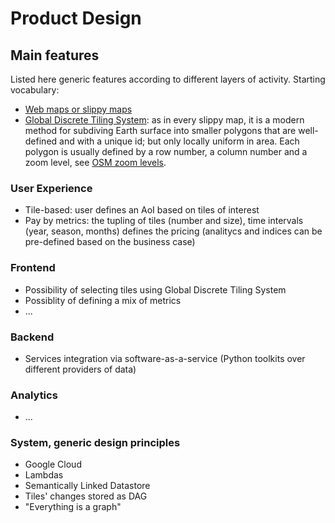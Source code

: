 # Product Design

## Main features

Listed here generic features according to different layers of activity. Starting vocabulary:
* [Web maps or slippy maps](https://wiki.openstreetmap.org/wiki/Slippy_Map)
* [Global Discrete Tiling System](http://www.maptiler.org/google-maps-coordinates-tile-bounds-projection/): as in every slippy map, 
it is a modern method for subdiving Earth surface into smaller polygons that are well-defined and with a unique id; but only locally uniform in area.
Each polygon is usually defined by a row number, a column number and a zoom level, see [OSM zoom levels](https://wiki.openstreetmap.org/wiki/Zoom_levels).

### User Experience
* Tile-based: user defines an AoI based on tiles of interest
* Pay by metrics: the tupling of tiles (number and size), time intervals (year, season, months) defines the pricing (analitycs and indices can be pre-defined based on the business case)

### Frontend
* Possibility of selecting tiles using Global Discrete Tiling System
* Possiblity of defining a mix of metrics
* ...

### Backend
* Services integration via software-as-a-service (Python toolkits over different providers of data)

### Analytics
* ...

### System, generic design principles
* Google Cloud
* Lambdas
* Semantically Linked Datastore
* Tiles' changes stored as DAG
* "Everything is a graph"
